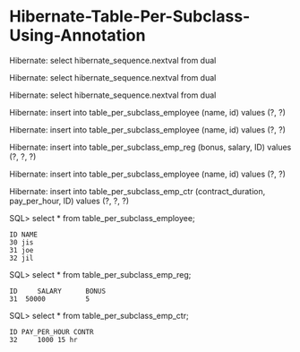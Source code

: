 # Hibernate-Table-Per-Subclass-Using-Annotation

Hibernate: select hibernate_sequence.nextval from dual

Hibernate: select hibernate_sequence.nextval from dual

Hibernate: select hibernate_sequence.nextval from dual

Hibernate: insert into table_per_subclass_employee (name, id) values (?, ?)

Hibernate: insert into table_per_subclass_employee (name, id) values (?, ?)

Hibernate: insert into table_per_subclass_emp_reg (bonus, salary, ID) values (?, ?, ?)

Hibernate: insert into table_per_subclass_employee (name, id) values (?, ?)

Hibernate: insert into table_per_subclass_emp_ctr (contract_duration, pay_per_hour, ID) values (?, ?, ?)

SQL> select * from table_per_subclass_employee;

	ID NAME
	30 jis
	31 joe
	32 jil

SQL> select * from table_per_subclass_emp_reg;

	ID     SALARY	   BONUS
	31	50000	       5

SQL> select * from table_per_subclass_emp_ctr;

	ID PAY_PER_HOUR CONTR
	32	   1000 15 hr

